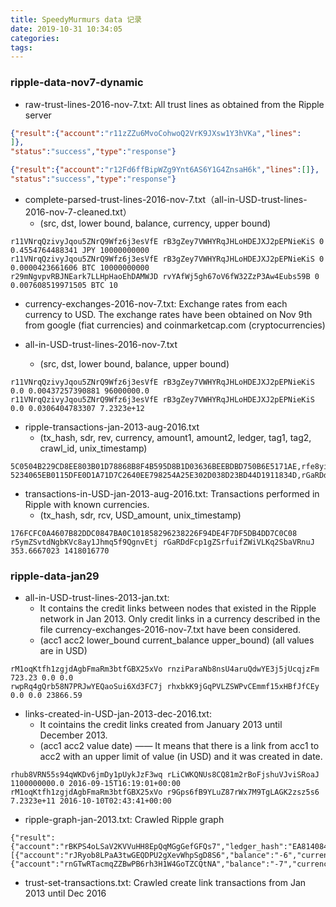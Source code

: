 ```yaml
---
title: SpeedyMurmurs data 记录
date: 2019-10-31 10:34:05
categories:
tags:
---
```


### ripple-data-nov7-dynamic

- raw-trust-lines-2016-nov-7.txt: All trust lines as obtained from the Ripple server

```json
{"result":{"account":"r11zZZu6MvoCohwoQ2VrK9JXsw1Y3hVKa","lines":				[{"account":"rMwjYedjc7qqtKYVLiAccJSmCwih4LnE2q","balance":"0.005473328356624965","currency":"BTC","limit":"1000000000","limit_peer":"0","no_ripple":true,"quality_in":0,"quality_out":0},{"account":"r3ADD8kXSUKHd6zTCKfnKT3zV9EZHjzp1S","balance":"3.1119669487193","currency":"CAD","limit":"1000","limit_peer":"0","quality_in":0,"quality_out":0},{"account":"rMwjYedjc7qqtKYVLiAccJSmCwih4LnE2q","balance":"2.451995558","currency":"EUR","limit":"5000","limit_peer":"0","quality_in":0,"quality_out":0},{"account":"rMwjYedjc7qqtKYVLiAccJSmCwih4LnE2q","balance":"19.99944999900283","currency":"USD","limit":"0","limit_peer":"0","quality_in":0,"quality_out":0}
]},
"status":"success","type":"response"}
```

```json
{"result":{"account":"r12Fd6ffBipWZg9Ynt6AS6Y1G4ZnsaH6k","lines":[]},
"status":"success","type":"response"}
```

- complete-parsed-trust-lines-2016-nov-7.txt（all-in-USD-trust-lines-2016-nov-7-cleaned.txt）
  - (src, dst, lower bound, balance, currency, upper bound)

```
r11VNrqQzivyJqou5ZNrQ9Wfz6j3esVfE rB3gZey7VWHYRqJHLoHDEJXJ2pEPNieKiS 0 0.4554764488341 JPY 10000000000
r11VNrqQzivyJqou5ZNrQ9Wfz6j3esVfE rB3gZey7VWHYRqJHLoHDEJXJ2pEPNieKiS 0 0.0000423661606 BTC 10000000000
r29mNgvpvRBJNEark7LLHpHaoEhDAMWJD rvYAfWj5gh67oV6fW32ZzP3Aw4Eubs59B 0 0.007608519971505 BTC 10
```

- currency-exchanges-2016-nov-7.txt: Exchange rates from each currency to USD. The exchange rates have been obtained on Nov 9th from google (fiat currencies) and coinmarketcap.com (cryptocurrencies)
  
- all-in-USD-trust-lines-2016-nov-7.txt

  - (src, dst, lower bound, balance, upper bound) 

```
r11VNrqQzivyJqou5ZNrQ9Wfz6j3esVfE rB3gZey7VWHYRqJHLoHDEJXJ2pEPNieKiS 0.0 0.00437257390881 96000000.0
r11VNrqQzivyJqou5ZNrQ9Wfz6j3esVfE rB3gZey7VWHYRqJHLoHDEJXJ2pEPNieKiS 0.0 0.0306404783307 7.2323e+12
```

- ripple-transactions-jan-2013-aug-2016.txt
  - (tx_hash, sdr, rev, currency, amount1, amount2, ledger, tag1, tag2, crawl_id, unix_timestamp)

```
5C0504B229CD8EE803B01D78868B8F4B595D8B1D03636BEEBDBD750B6E5171AE,rfe8yiZUymRPx35BEwGjhfkaLmgNsTytxT,rsdbFqwyGYX5fSvAmMEXBH2hRyBT8QfcUS,XRP,0,100,7227428,"","",1,1402920660
5234065EB0115DFE0D1A71D7C2640EE798254A25E302D038D23BD44D1911834D,rGaRDdFcp1gZSrfuifZWiVLKq2SbaVRnuJ,rfTMcYDpWXhgcpYK27qxzx4cT3qDEpzgfs,XRP,12127,82200000,10438455,"","",1,1418233370
```


- transactions-in-USD-jan-2013-aug-2016.txt: Transactions performed in Ripple with known currencies.
  - (tx_hash, sdr, rcv, USD_amount, unix_timestamp) 

```
176FCFC0A4607B82DDC0847BA0C101858296238226F94DE4F7DF5DB4DD7C0C08 r5ymZSvtdNgbKVc8ay1Jhmq5f9QgnvEtj rGaRDdFcp1gZSrfuifZWiVLKq2SbaVRnuJ 353.6667023 1418016770
```

### ripple-data-jan29

- all-in-USD-trust-lines-2013-jan.txt:
  -  It contains the credit links between nodes that existed in the Ripple network in Jan 2013. Only credit links in a currency described in the file currency-exchanges-2016-nov-7.txt have been considered.
  - (acc1 acc2 lower_bound current_balance upper_bound)   (all values are in USD)

```
rM1oqKtfh1zgjdAgbFmaRm3btfGBX25xVo rnziParaNb8nsU4aruQdwYE3j5jUcqjzFm 723.23 0.0 0.0
rwpRq4gQrb58N7PRJwYEQaoSui6Xd3FC7j rhxbkK9jGqPVLZSWPvCEmmf15xHBfJfCEy 0.0 0.0 23866.59
```

- links-created-in-USD-jan-2013-dec-2016.txt: 
  - It cointains the credit links created from January 2013 until December 2013.
  - (acc1 acc2 value date) —— It means that there is a link from acc1 to acc2 with an upper limit of value (in USD) and it was created in date.

```
rhub8VRN55s94qWKDv6jmDy1pUykJzF3wq rLiCWKQNUs8CQ81m2rBoFjshuVJviSRoaJ 1100000000.0 2016-09-15T16:19:01+00:00
rM1oqKtfh1zgjdAgbFmaRm3btfGBX25xVo r9Gps6fB9YLuZ87rWx7M9TgLAGK2zsz5s6 7.2323e+11 2016-10-10T02:43:41+00:00
```



- ripple-graph-jan-2013.txt: Crawled Ripple graph

```
{"result":{"account":"rBKPS4oLSaV2KVVuHH8EpQqMGgGefGFQs7","ledger_hash":"EA814084C248A6D4D5AADC82897810D819DC936C187366E127162FE15E60D834","ledger_index":91211,"lines":[{"account":"rJRyob8LPaA3twGEQDPU2gXevWhpSgD8S6","balance":"-6","currency":"USD","limit":"0","limit_peer":"7","quality_in":0,"quality_out":0},{"account":"rnGTwRTacmqZZBwPB6rh3H1W4GoTZCQtNA","balance":"-7","currency":"USD","limit":"0","limit_peer":"3","quality_in":0,"quality_out":0}],"validated":true},"status":"success","type":"response"}
```



- trust-set-transactions.txt: Crawled create link transactions from Jan 2013 until Dec 2016

































































